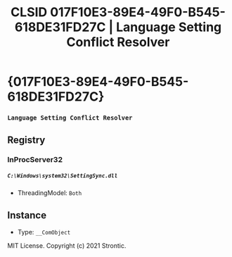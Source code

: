 ﻿---
title: "CLSID 017F10E3-89E4-49F0-B545-618DE31FD27C | Language Setting Conflict Resolver"
excerpt: What is COM-Object CLSID 017F10E3-89E4-49F0-B545-618DE31FD27C?
---

# {017F10E3-89E4-49F0-B545-618DE31FD27C}

### `Language Setting Conflict Resolver`

## Registry


### InProcServer32

##### `C:\Windows\system32\SettingSync.dll`
* ThreadingModel: `Both`

## Instance

* Type: `__ComObject`

MIT License. Copyright (c) 2021 Strontic.


